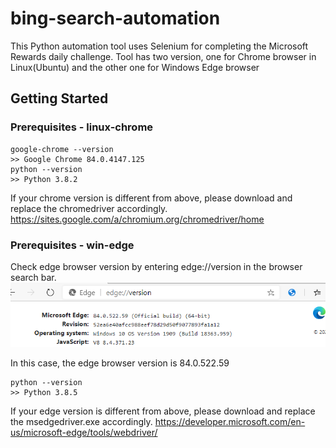 # bing-search-automation
This Python automation tool uses Selenium for completing the Microsoft Rewards daily challenge. Tool has two version, one for Chrome browser in Linux(Ubuntu) and the other one for Windows Edge browser
## Getting Started
### Prerequisites - linux-chrome
```
google-chrome --version
>> Google Chrome 84.0.4147.125
python --version
>> Python 3.8.2
```
If your chrome version is different from above, please download and replace the chromedriver accordingly.
https://sites.google.com/a/chromium.org/chromedriver/home
### Prerequisites - win-edge
Check edge browser version by entering edge://version in the browser search bar.
![edge_version](win-edge/version.png)

In this case, the edge browser version is 84.0.522.59
```
python --version
>> Python 3.8.5
```
If your edge version is different from above, please download and replace the msedgedriver.exe accordingly.
https://developer.microsoft.com/en-us/microsoft-edge/tools/webdriver/
